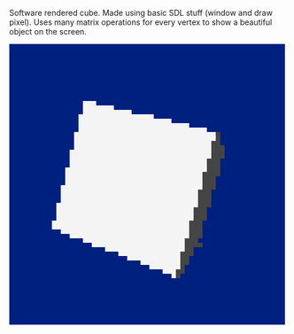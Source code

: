 Software rendered cube. Made using basic SDL stuff (window and draw pixel). Uses many matrix operations for every vertex to show a beautiful object on the screen.

![](cube.gif)
